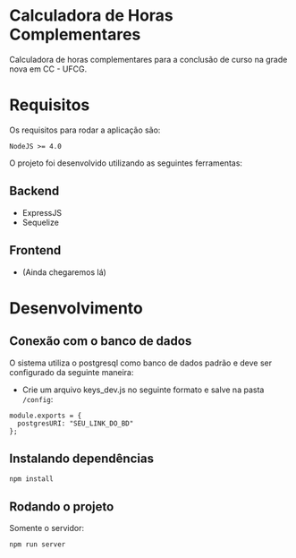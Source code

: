 # Calculadora de Horas Complementares

Calculadora de horas complementares para a conclusão de curso na grade nova em CC - UFCG.

# Requisitos

Os requisitos para rodar a aplicação são:

```
NodeJS >= 4.0
```

O projeto foi desenvolvido utilizando as seguintes ferramentas:

## Backend

- ExpressJS
- Sequelize

## Frontend

- (Ainda chegaremos lá)

# Desenvolvimento

## Conexão com o banco de dados

O sistema utiliza o postgresql como banco de dados padrão e deve ser configurado da seguinte maneira:

- Crie um arquivo keys_dev.js no seguinte formato e salve na pasta `/config`:

```
module.exports = {
  postgresURI: "SEU_LINK_DO_BD"
};
```

## Instalando dependências

```
npm install
```

## Rodando o projeto

Somente o servidor:

```
npm run server
```
